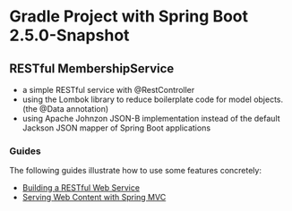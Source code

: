 # Gradle Project with Spring Boot 2.5.0-Snapshot

## RESTful MembershipService 
- a simple RESTful service with @RestController 
- using the Lombok library to reduce boilerplate code for model objects.  (the @Data annotation)
- using Apache Johnzon JSON-B implementation instead of the default Jackson JSON mapper of Spring Boot applications

### Guides
The following guides illustrate how to use some features concretely:

* [Building a RESTful Web Service](https://spring.io/guides/gs/rest-service/)
* [Serving Web Content with Spring MVC](https://spring.io/guides/gs/serving-web-content/)



